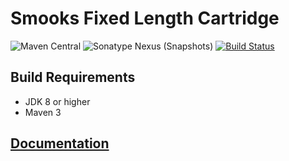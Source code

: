 # Smooks Fixed Length Cartridge

![Maven Central](https://img.shields.io/maven-central/v/org.smooks.cartridges/smooks-fixed-length-cartridge)
![Sonatype Nexus (Snapshots)](https://img.shields.io/nexus/s/org.smooks.cartridges/smooks-fixed-length-cartridge?server=https%3A%2F%2Foss.sonatype.org)
[![Build Status](https://travis-ci.org/smooks/smooks-fixed-length-cartridge.svg?branch=master)](https://travis-ci.org/smooks/smooks-fixed-length-cartridge)

## Build Requirements

* JDK 8 or higher
* Maven 3

## [Documentation](https://www.smooks.org/documentation/#Fixed_Length_Values)